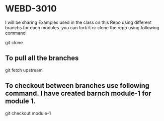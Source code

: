 # WEBD-3010
I will be sharing Examples used in the class on this Repo using different branchs for each modules.
you can fork it or clone the repo using following command

git clone 

## To pull all the branches
git fetch upstream

## To checkout between branches use following command. I have created barnch module-1 for module 1.
git checkout module-1

